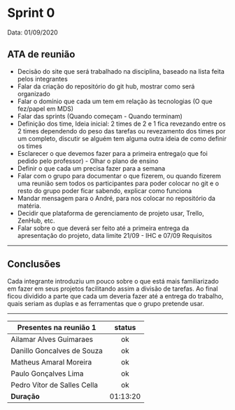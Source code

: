 # Sprint 0

Data: 01/09/2020  

## ATA de reunião

   - Decisão do site que será trabalhado na disciplina, baseado na lista feita pelos integrantes
   - Falar da criação do repositório do git hub, mostrar como será organizado
   - Falar o domínio que cada um tem em relação às tecnologias (O que fez/papel em MDS)
   - Falar das sprints (Quando começam - Quando terminam)
   - Definição dos time, Ideia inicial: 2 times de 2 e 1 fica revezando entre os 2 times dependendo do peso das tarefas ou        revezamento dos times por um completo, discutir se alguém tem alguma outra ideia de como definir os times
   - Esclarecer o que devemos fazer para a primeira entrega(o que foi pedido pelo professor) - Olhar o plano de ensino
   - Definir o que cada um precisa fazer para a semana
   - Falar com o grupo para documentar o que fizerem, ou quando fizerem uma reunião sem todos os participantes para poder colocar no git e o resto do grupo poder ficar sabendo, explicar como funciona
   - Mandar mensagem para o André, para nos colocar no repositório da matéria.
   - Decidir que plataforma de gerenciamento de projeto usar, Trello, ZenHub, etc.
   - Falar sobre o que deverá ser feito até a primeira entrega da apresentação do projeto, data limite 21/09 - IHC e 07/09  Requisitos

---
## Conclusões

Cada integrante introduziu um pouco sobre o que está mais familiarizado em fazer em seus projetos facilitando assim a divisão de tarefas. Ao final ficou dividido a parte que cada um deveria fazer até a entrega do trabalho, quais seriam as duplas e as ferramentas que o grupo pretende usar.

---
| Presentes na reunião 1        | status |
| ----------------------------- | :----: |
| Ailamar Alves Guimaraes       | ok |
| Danillo Goncalves de Souza    | ok |
| Matheus Amaral Moreira        | ok |
| Paulo Gonçalves Lima          | ok |
| Pedro Vítor de Salles Cella   | ok |
| **Duração**                   | 01:13:20 |